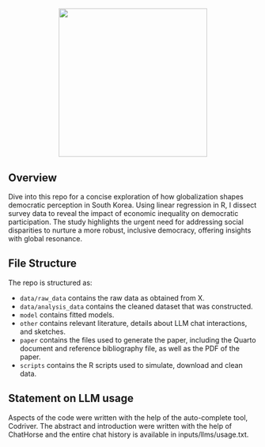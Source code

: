 <h1 align="center">
<img src="https://github.com/Hailey-Jang/Democracy_Perception_in_South_Korea/assets/156959498/5dfb567e-0b40-4d1a-b4c7-463cf3751935" width="300" height="300">

## Overview
Dive into this repo for a concise exploration of how globalization shapes democratic perception in South Korea. Using linear regression in R, I dissect survey data to reveal the impact of economic inequality on democratic participation. The study highlights the urgent need for addressing social disparities to nurture a more robust, inclusive democracy, offering insights with global resonance.

## File Structure
The repo is structured as:
-   `data/raw_data` contains the raw data as obtained from X.
-   `data/analysis_data` contains the cleaned dataset that was constructed.
-   `model` contains fitted models. 
-   `other` contains relevant literature, details about LLM chat interactions, and sketches.
-   `paper` contains the files used to generate the paper, including the Quarto document and reference bibliography file, as well as the PDF of the paper. 
-   `scripts` contains the R scripts used to simulate, download and clean data.

## Statement on LLM usage
Aspects of the code were written with the help of the auto-complete tool, Codriver. The abstract and introduction were written with the help of ChatHorse and the entire chat history is available in inputs/llms/usage.txt.